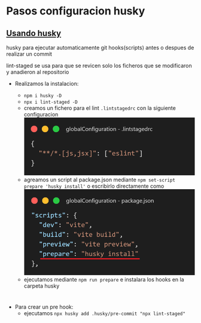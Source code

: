 # Pasos configuracion husky

## [Usando husky](https://typicode.github.io/husky/#/)

husky para ejecutar automaticamente git hooks(scripts) antes o despues de realizar un commit

lint-staged se usa para que se revicen solo los ficheros que se modificaron y anadieron al repositorio

- Realizamos la instalacion:

  - `npm i husky -D`
  - `npx i lint-staged -D`
  - creamos un fichero para el lint `.lintstagedrc` con la siguiente configuracion
    ![](img/lintstage.png)
  - agreamos un script al package.json mediante `npm set-script prepare 'husky install'` o escribirlo directamente como
    ![](img/prepare.png)
  - ejecutamos mediante `npm run prepare` e instalara los hooks en la carpeta husky

#

- Para crear un pre hook:
  - ejecutamos `npx husky add .husky/pre-commit "npx lint-staged"`
